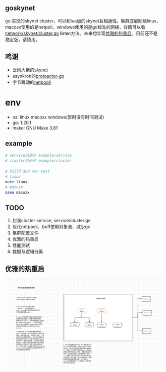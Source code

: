 ## goskynet
go 实现的skynet cluster，可以和lua版的skynet互相通信。集群底层网络linux、macosx使用的是netpoll，windows使用的是go标准的网络，详情可以看[network/skynet/cluster.go](network/skynet/cluster.go) listen方法。未来想实现[优雅的热重启](#优雅的热重启)。目前还不是稳定版，请慎用。
## 鸣谢
* 云风大佬的[skynet](https://github.com/cloudwu/skynet.git)
* asynkron的[protoactor-go](https://github.com/asynkron/protoactor-go.git)
* 字节跳动的[netpooll](https://github.com/cloudwego/hertz/tree/develop/pkg/network/netpoll)


# env
* os: linux macosx windows(暂时没有时间测试)
* go: 1.20.1
* make: GNU Make 3.81

## example
```bash
# service的例子 example/service
# cluster的例子 example/cluster

# build and run test
# linux
make linux
# macosx
make macosx
```

## TODO
1. 封装cluster service, service/cluster.go
2. 优化netpack，buff使用对象池，减少gc
3. 集群配置文件
4. 优雅的热重启
5. 性能测试
6. 数据与逻辑分离

## 优雅的热重启
![hot_reload](img/hot_reload.jpg)